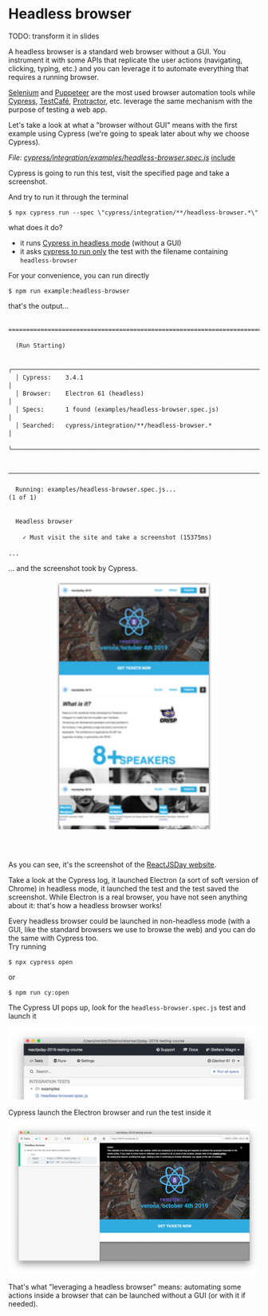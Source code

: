 # Headless browser

TODO: transform it in slides

A headless browser is a standard web browser without a GUI. You instrument it with some APIs that replicate the user actions (navigating, clicking, typing, etc.) and you can leverage it to automate everything that requires a running browser.

[Selenium](https://www.seleniumhq.org/projects/webdriver/) and [Puppeteer](https://pptr.dev) are the most used browser automation tools while [Cypress](https://cypress.io), [TestCafé](TestCafé), [Protractor](https://www.protractortest.org/#/), etc. leverage the same mechanism with the purpose of testing a web app.

Let's take a look at what a "browser without GUI" means with the first example using Cypress (we're going to speak later about why we choose Cypress).

<i>File: <a href="../cypress/integration/examples/headless-browser.spec.js" target="_blank">cypress/integration/examples/headless-browser.spec.js</a></i>
[include](../cypress/integration/examples/headless-browser.spec.js)

Cypress is going to run this test, visit the specified page and take a screenshot.

And try to run it through the terminal

```
$ npx cypress run --spec \"cypress/integration/**/headless-browser.*\"
```

what does it do?

- it runs [Cypress in headless mode](https://docs.cypress.io/guides/guides/command-line.html#cypress-run) (without a GUI)
- it asks [cypress to run only](https://docs.cypress.io/guides/guides/command-line.html#cypress-run-spec-lt-spec-gt) the test with the filename containing `headless-browser`

For your convenience, you can run directly

```
$ npm run example:headless-browser
```

that's the output...

```

====================================================================================================

  (Run Starting)

  ┌────────────────────────────────────────────────────────────────────────────────────────────────┐
  │ Cypress:    3.4.1                                                                              │
  │ Browser:    Electron 61 (headless)                                                             │
  │ Specs:      1 found (examples/headless-browser.spec.js)                                        │
  │ Searched:   cypress/integration/**/headless-browser.*                                          │
  └────────────────────────────────────────────────────────────────────────────────────────────────┘


────────────────────────────────────────────────────────────────────────────────────────────────────

  Running: examples/headless-browser.spec.js...                                            (1 of 1)


  Headless browser

    ✓ Must visit the site and take a screenshot (15375ms)

...

```

... and the screenshot took by Cypress.

<!-- TODO: replicate the same shadow of the below mac screenshot -->

<div style="max-height: 500px; overflow:hidden;">
    <img src="../cypress/screenshots/examples/headless-browser.spec.js/Headless browser -- Must visit the site and take a screenshot.png" alt="Headless browser screenshot" style="width: 100%; max-width: 300px; margin-left: auto; margin-right: auto; box-shadow: 0px 0px 5px 0px rgba(0,0,0,0.75); display: block; margin-top: 10px;"/>
</div>

<br /><br />

As you can see, it's the screenshot of the [ReactJSDay website](https://2019.reactjsday.it).

Take a look at the Cypress log, it launched Electron (a sort of soft version of Chrome) in headless mode, it launched the test and the test saved the screenshot. While Electron is a real browser, you have not seen anything about it: that's how a headless browser works!

Every headless browser could be launched in non-headless mode (with a GUI, like the standard browsers we use to browse the web) and you can do the same with Cypress too.
<br />
Try running

```
$ npx cypress open
```

or

```
$ npm run cy:open
```

The Cypress UI pops up, look for the `headless-browser.spec.js` test and launch it

<img src="../assets/images/headless-browser-spec.png" alt="Headless browser"/>

Cypress launch the Electron browser and run the test inside it

<img src="../assets/images/headless-browser-screenshot.png" alt="Headless browser"/>

That's what "leveraging a headless browser" means: automating some actions inside a browser that can be launched without a GUI (or with it if needed).
